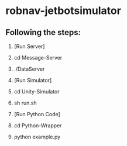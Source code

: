 # robnav-jetbotsimulator

## Following the steps:

1. [Run Server] 
  1. cd Message-Server
  2. ./DataServer

2. [Run Simulator] 
  1. cd Unity-Simulator
  2. sh run.sh

3. [Run Python Code] 
  1. cd Python-Wrapper
  2. python example.py
